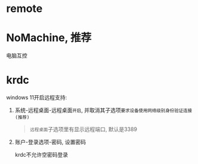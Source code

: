# remote

# NoMachine, **推荐**
电脑互控

# krdc
windows 11开启远程支持:
1. 系统-远程桌面-远程桌面`开启`, 并取消其子选项`要求设备使用网络级别身份验证连接(推荐)`

    > `远程桌面`子选项里有显示远程端口, 默认是3389
1. 账户-登录选项-密码, 设置密码

    krdc不允许空密码登录